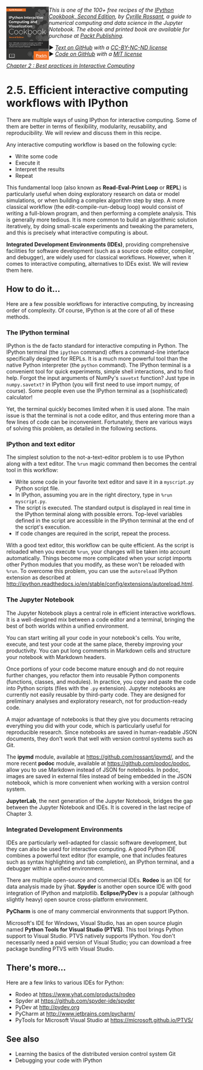 <a href="https://github.com/ipython-books/cookbook-2nd"><img src="../cover-cookbook-2nd.png" align="left" alt="IPython Cookbook, Second Edition" height="140" /></a> *This is one of the 100+ free recipes of the [IPython Cookbook, Second Edition](https://github.com/ipython-books/cookbook-2nd), by [Cyrille Rossant](http://cyrille.rossant.net), a guide to numerical computing and data science in the Jupyter Notebook. The ebook and printed book are available for purchase at [Packt Publishing](https://www.packtpub.com/big-data-and-business-intelligence/ipython-interactive-computing-and-visualization-cookbook-second-e).*

▶ *[Text on GitHub](https://github.com/ipython-books/cookbook-2nd) with a [CC-BY-NC-ND license](https://creativecommons.org/licenses/by-nc-nd/3.0/us/legalcode)*  
▶ *[Code on GitHub](https://github.com/ipython-books/cookbook-2nd-code) with a [MIT license](https://opensource.org/licenses/MIT)*

[*Chapter 2 : Best practices in Interactive Computing*](./)

# 2.5. Efficient interactive computing workflows with IPython

There are multiple ways of using IPython for interactive computing. Some of them are better in terms of flexibility, modularity, reusability, and reproducibility. We will review and discuss them in this recipe.

Any interactive computing workflow is based on the following cycle:

* Write some code
* Execute it
* Interpret the results
* Repeat

This fundamental loop (also known as **Read-Eval-Print Loop** or **REPL**) is particularly useful when doing exploratory research on data or model simulations, or when building a complex algorithm step by step. A more classical workflow (the edit-compile-run-debug loop) would consist of writing a full-blown program, and then performing a complete analysis. This is generally more tedious. It is more common to build an algorithmic solution iteratively, by doing small-scale experiments and tweaking the parameters, and this is precisely what interactive computing is about.

**Integrated Development Environments (IDEs)**, providing comprehensive facilities for software development (such as a source code editor, compiler, and debugger), are widely used for classical workflows. However, when it comes to interactive computing, alternatives to IDEs exist. We will review them here.

## How to do it...

Here are a few possible workflows for interactive computing, by increasing order of complexity. Of course, IPython is at the core of all of these methods.

### The IPython terminal

IPython is the de facto standard for interactive computing in Python. The IPython terminal (the `ipython` command) offers a command-line interface specifically designed for REPLs. It is a much more powerful tool than the native Python interpreter (the `python` command). The IPython terminal is a convenient tool for quick experiments, simple shell interactions, and to find help. Forgot the input arguments of NumPy's `savetxt` function? Just type in `numpy.savetxt?` in IPython (you will first need to use import numpy, of course). Some people even use the IPython terminal as a (sophisticated) calculator!

Yet, the terminal quickly becomes limited when it is used alone. The main issue is that the terminal is not a code editor, and thus entering more than a few lines of code can be inconvenient. Fortunately, there are various ways of solving this problem, as detailed in the following sections.

### IPython and text editor

The simplest solution to the not-a-text-editor problem is to use IPython along with a text editor. The `%run` magic command then becomes the central tool in this workflow:

* Write some code in your favorite text editor and save it in a `myscript.py` Python script file.
* In IPython, assuming you are in the right directory, type in `%run myscript.py`.
* The script is executed. The standard output is displayed in real time in the IPython terminal along with possible errors. Top-level variables defined in the script are accessible in the IPython terminal at the end of the script's execution.
* If code changes are required in the script, repeat the process.

With a good text editor, this workflow can be quite efficient. As the script is reloaded when you execute `%run`, your changes will be taken into account automatically. Things become more complicated when your script imports other Python modules that you modify, as these won't be reloaded with `%run`. To overcome this problem, you can use the `autoreload` IPython extension as described at http://ipython.readthedocs.io/en/stable/config/extensions/autoreload.html.

### The Jupyter Notebook

The Jupyter Notebook plays a central role in efficient interactive workflows. It is a well-designed mix between a code editor and a terminal, bringing the best of both worlds within a unified environment.

You can start writing all your code in your notebook's cells. You write, execute, and test your code at the same place, thereby improving your productivity. You can put long comments in Markdown cells and structure your notebook with Markdown headers.

Once portions of your code become mature enough and do not require further changes, you refactor them into reusable Python components (functions, classes, and modules). In practice, you copy and paste the code into Python scripts (files with the `.py` extension). Jupyter notebooks are currently not easily reusable by third-party code. They are designed for preliminary analyses and exploratory research, not for production-ready code.

A major advantage of notebooks is that they give you documents retracing everything you did with your code, which is particularly useful for reproducible research. Since notebooks are saved in human-readable JSON documents, they don't work that well with version control systems such as Git.

The **ipymd** module, available at https://github.com/rossant/ipymd/, and the more recent **podoc** module, available at https://github.com/podoc/podoc, allow you to use Markdown instead of JSON for notebooks. In podoc, images are saved in external files instead of being embedded in the JSON notebook, which is more convenient when working with a version control system.

**JupyterLab**, the next generation of the Jupyter Notebook, bridges the gap between the Jupyter Notebook and IDEs. It is covered in the last recipe of Chapter 3.

### Integrated Development Environments

IDEs are particularly well-adapted for classic software development, but they can also be used for interactive computing. A good Python IDE combines a powerful text editor (for example, one that includes features such as syntax highlighting and tab completion), an IPython terminal, and a debugger within a unified environment.

There are multiple open-source and commercial IDEs. **Rodeo** is an IDE for data analysis made by ŷhat. **Spyder** is another open source IDE with good integration of IPython and matplotlib. **Eclipse/PyDev** is a popular (although slightly heavy) open source cross-platform environment.

**PyCharm** is one of many commercial environments that support IPython.

Microsoft's IDE for Windows, Visual Studio, has an open source plugin named **Python Tools for Visual Studio (PTVS)**. This tool brings Python support to Visual Studio. PTVS natively supports IPython. You don't necessarily need a paid version of Visual Studio; you can download a free package bundling PTVS with Visual Studio.

## There's more...

Here are a few links to various IDEs for Python:

* Rodeo at https://www.yhat.com/products/rodeo
* Spyder at https://github.com/spyder-ide/spyder
* PyDev at http://pydev.org
* PyCharm at http://www.jetbrains.com/pycharm/
* PyTools for Microsoft Visual Studio at https://microsoft.github.io/PTVS/

## See also

* Learning the basics of the distributed version control system Git
* Debugging your code with IPython
